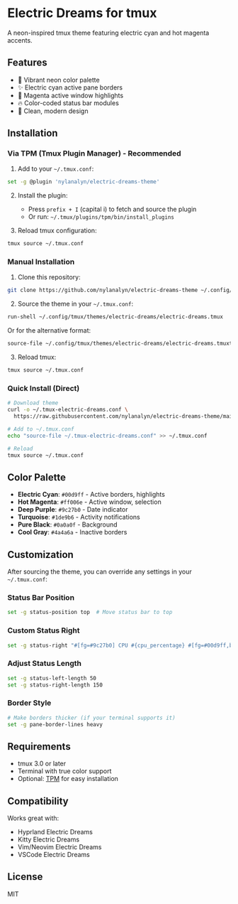 # Electric Dreams for tmux

A neon-inspired tmux theme featuring electric cyan and hot magenta accents.

## Features

- 🎨 Vibrant neon color palette
- ✨ Electric cyan active pane borders
- 🌈 Magenta active window highlights
- 🔥 Color-coded status bar modules
- 💫 Clean, modern design

## Installation

### Via TPM (Tmux Plugin Manager) - Recommended

1. Add to your `~/.tmux.conf`:

```bash
set -g @plugin 'nylanalyn/electric-dreams-theme'
```

2. Install the plugin:
   - Press `prefix + I` (capital i) to fetch and source the plugin
   - Or run: `~/.tmux/plugins/tpm/bin/install_plugins`

3. Reload tmux configuration:

```bash
tmux source ~/.tmux.conf
```

### Manual Installation

1. Clone this repository:

```bash
git clone https://github.com/nylanalyn/electric-dreams-theme ~/.config/tmux/themes/electric-dreams
```

2. Source the theme in your `~/.tmux.conf`:

```bash
run-shell ~/.config/tmux/themes/electric-dreams/electric-dreams.tmux
```

Or for the alternative format:

```bash
source-file ~/.config/tmux/themes/electric-dreams/electric-dreams.tmuxtheme
```

3. Reload tmux:

```bash
tmux source ~/.tmux.conf
```

### Quick Install (Direct)

```bash
# Download theme
curl -o ~/.tmux-electric-dreams.conf \
  https://raw.githubusercontent.com/nylanalyn/electric-dreams-theme/main/ports/tmux/electric-dreams.tmuxtheme

# Add to ~/.tmux.conf
echo "source-file ~/.tmux-electric-dreams.conf" >> ~/.tmux.conf

# Reload
tmux source ~/.tmux.conf
```

## Color Palette

- **Electric Cyan**: `#00d9ff` - Active borders, highlights
- **Hot Magenta**: `#ff006e` - Active window, selection
- **Deep Purple**: `#9c27b0` - Date indicator
- **Turquoise**: `#1de9b6` - Activity notifications
- **Pure Black**: `#0a0a0f` - Background
- **Cool Gray**: `#4a4a6a` - Inactive borders

## Customization

After sourcing the theme, you can override any settings in your `~/.tmux.conf`:

### Status Bar Position

```bash
set -g status-position top  # Move status bar to top
```

### Custom Status Right

```bash
set -g status-right "#[fg=#9c27b0] CPU #{cpu_percentage} #[fg=#00d9ff,bold] %H:%M "
```

### Adjust Status Length

```bash
set -g status-left-length 50
set -g status-right-length 150
```

### Border Style

```bash
# Make borders thicker (if your terminal supports it)
set -g pane-border-lines heavy
```

## Requirements

- tmux 3.0 or later
- Terminal with true color support
- Optional: [TPM](https://github.com/tmux-plugins/tpm) for easy installation

## Compatibility

Works great with:
- Hyprland Electric Dreams
- Kitty Electric Dreams
- Vim/Neovim Electric Dreams
- VSCode Electric Dreams

## License

MIT
